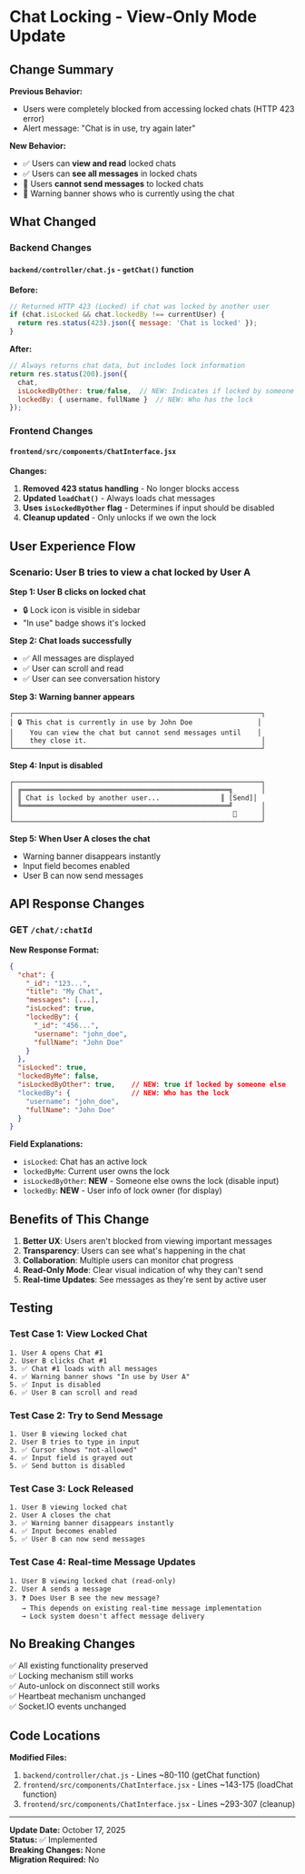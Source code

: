# Chat Locking - View-Only Mode Update

## Change Summary

**Previous Behavior:**
- Users were completely blocked from accessing locked chats (HTTP 423 error)
- Alert message: "Chat is in use, try again later"

**New Behavior:**
- ✅ Users can **view and read** locked chats
- ✅ Users can **see all messages** in locked chats
- 🚫 Users **cannot send messages** to locked chats
- 💬 Warning banner shows who is currently using the chat

## What Changed

### Backend Changes

#### `backend/controller/chat.js` - `getChat()` function

**Before:**
```javascript
// Returned HTTP 423 (Locked) if chat was locked by another user
if (chat.isLocked && chat.lockedBy !== currentUser) {
  return res.status(423).json({ message: 'Chat is locked' });
}
```

**After:**
```javascript
// Always returns chat data, but includes lock information
return res.status(200).json({
  chat,
  isLockedByOther: true/false,  // NEW: Indicates if locked by someone else
  lockedBy: { username, fullName }  // NEW: Who has the lock
});
```

### Frontend Changes

#### `frontend/src/components/ChatInterface.jsx`

**Changes:**
1. **Removed 423 status handling** - No longer blocks access
2. **Updated `loadChat()`** - Always loads chat messages
3. **Uses `isLockedByOther` flag** - Determines if input should be disabled
4. **Cleanup updated** - Only unlocks if we own the lock

## User Experience Flow

### Scenario: User B tries to view a chat locked by User A

**Step 1: User B clicks on locked chat**
- 🔒 Lock icon is visible in sidebar
- "In use" badge shows it's locked

**Step 2: Chat loads successfully**
- ✅ All messages are displayed
- ✅ User can scroll and read
- ✅ User can see conversation history

**Step 3: Warning banner appears**
```
┌─────────────────────────────────────────────────────────────┐
│ 🔒 This chat is currently in use by John Doe                │
│    You can view the chat but cannot send messages until    │
│    they close it.                                           │
└─────────────────────────────────────────────────────────────┘
```

**Step 4: Input is disabled**
```
┌─────────────────────────────────────────────────────────────┐
│ ╔═══════════════════════════════════════════════════╗       │
│ ║ Chat is locked by another user...               ║ [Send]│
│ ╚═══════════════════════════════════════════════════╝       │
│                                                      🚫      │
└─────────────────────────────────────────────────────────────┘
```

**Step 5: When User A closes the chat**
- Warning banner disappears instantly
- Input field becomes enabled
- User B can now send messages

## API Response Changes

### GET `/chat/:chatId`

**New Response Format:**
```json
{
  "chat": {
    "_id": "123...",
    "title": "My Chat",
    "messages": [...],
    "isLocked": true,
    "lockedBy": {
      "_id": "456...",
      "username": "john_doe",
      "fullName": "John Doe"
    }
  },
  "isLocked": true,
  "lockedByMe": false,
  "isLockedByOther": true,    // NEW: true if locked by someone else
  "lockedBy": {               // NEW: Who has the lock
    "username": "john_doe",
    "fullName": "John Doe"
  }
}
```

**Field Explanations:**
- `isLocked`: Chat has an active lock
- `lockedByMe`: Current user owns the lock
- `isLockedByOther`: **NEW** - Someone else owns the lock (disable input)
- `lockedBy`: **NEW** - User info of lock owner (for display)

## Benefits of This Change

1. **Better UX**: Users aren't blocked from viewing important messages
2. **Transparency**: Users can see what's happening in the chat
3. **Collaboration**: Multiple users can monitor chat progress
4. **Read-Only Mode**: Clear visual indication of why they can't send
5. **Real-time Updates**: See messages as they're sent by active user

## Testing

### Test Case 1: View Locked Chat
```
1. User A opens Chat #1
2. User B clicks Chat #1
3. ✅ Chat #1 loads with all messages
4. ✅ Warning banner shows "In use by User A"
5. ✅ Input is disabled
6. ✅ User B can scroll and read
```

### Test Case 2: Try to Send Message
```
1. User B viewing locked chat
2. User B tries to type in input
3. ✅ Cursor shows "not-allowed"
4. ✅ Input field is grayed out
5. ✅ Send button is disabled
```

### Test Case 3: Lock Released
```
1. User B viewing locked chat
2. User A closes the chat
3. ✅ Warning banner disappears instantly
4. ✅ Input becomes enabled
5. ✅ User B can now send messages
```

### Test Case 4: Real-time Message Updates
```
1. User B viewing locked chat (read-only)
2. User A sends a message
3. ❓ Does User B see the new message?
   → This depends on existing real-time message implementation
   → Lock system doesn't affect message delivery
```

## No Breaking Changes

✅ All existing functionality preserved  
✅ Locking mechanism still works  
✅ Auto-unlock on disconnect still works  
✅ Heartbeat mechanism unchanged  
✅ Socket.IO events unchanged  

## Code Locations

**Modified Files:**
1. `backend/controller/chat.js` - Lines ~80-110 (getChat function)
2. `frontend/src/components/ChatInterface.jsx` - Lines ~143-175 (loadChat function)
3. `frontend/src/components/ChatInterface.jsx` - Lines ~293-307 (cleanup)

---

**Update Date:** October 17, 2025  
**Status:** ✅ Implemented  
**Breaking Changes:** None  
**Migration Required:** No
